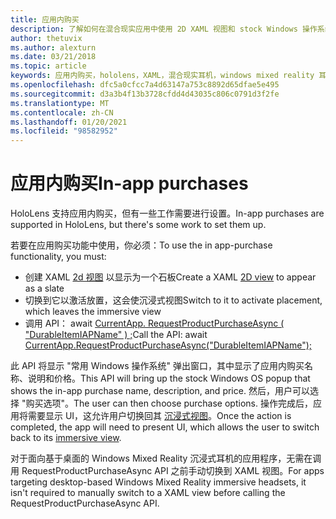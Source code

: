 ```yaml
---
title: 应用内购买
description: 了解如何在混合现实应用中使用 2D XAML 视图和 stock Windows 操作系统弹出窗口进行应用内购买。
author: thetuvix
ms.author: alexturn
ms.date: 03/21/2018
ms.topic: article
keywords: 应用内购买，hololens，XAML，混合现实耳机，windows mixed reality 耳机，虚拟现实耳机
ms.openlocfilehash: dfc5a0cfcc7a4d63147a753c8892d65dfae5e495
ms.sourcegitcommit: d3a3b4f13b3728cfdd4d43035c806c0791d3f2fe
ms.translationtype: MT
ms.contentlocale: zh-CN
ms.lasthandoff: 01/20/2021
ms.locfileid: "98582952"
---
```

# <a name="in-app-purchases"></a><span data-ttu-id="f341e-104">应用内购买</span><span class="sxs-lookup"><span data-stu-id="f341e-104">In-app purchases</span></span>

<span data-ttu-id="f341e-105">HoloLens 支持应用内购买，但有一些工作需要进行设置。</span><span class="sxs-lookup"><span data-stu-id="f341e-105">In-app purchases are supported in HoloLens, but there's some work to set them up.</span></span>

<span data-ttu-id="f341e-106">若要在应用购买功能中使用，你必须：</span><span class="sxs-lookup"><span data-stu-id="f341e-106">To use the in app-purchase functionality, you must:</span></span>
* <span data-ttu-id="f341e-107">创建 XAML [2d 视图](../design/app-views.md) 以显示为一个石板</span><span class="sxs-lookup"><span data-stu-id="f341e-107">Create a XAML [2D view](../design/app-views.md) to appear as a slate</span></span>
* <span data-ttu-id="f341e-108">切换到它以激活放置，这会使沉浸式视图</span><span class="sxs-lookup"><span data-stu-id="f341e-108">Switch to it to activate placement, which leaves the immersive view</span></span>
* <span data-ttu-id="f341e-109">调用 API： await [CurrentApp. RequestProductPurchaseAsync ( "DurableItemIAPName" ) ;](/uwp/api/windows.applicationmodel.store.currentapp#Windows_ApplicationModel_Store_CurrentApp_RequestProductPurchaseAsync_System_String_)</span><span class="sxs-lookup"><span data-stu-id="f341e-109">Call the API: await [CurrentApp.RequestProductPurchaseAsync("DurableItemIAPName");](/uwp/api/windows.applicationmodel.store.currentapp#Windows_ApplicationModel_Store_CurrentApp_RequestProductPurchaseAsync_System_String_)</span></span>

<span data-ttu-id="f341e-110">此 API 将显示 "常用 Windows 操作系统" 弹出窗口，其中显示了应用内购买名称、说明和价格。</span><span class="sxs-lookup"><span data-stu-id="f341e-110">This API will bring up the stock Windows OS popup that shows the in-app purchase name, description, and price.</span></span> <span data-ttu-id="f341e-111">然后，用户可以选择 "购买选项"。</span><span class="sxs-lookup"><span data-stu-id="f341e-111">The user can then choose purchase options.</span></span> <span data-ttu-id="f341e-112">操作完成后，应用将需要显示 UI，这允许用户切换回其 [沉浸式视图](../design/app-views.md)。</span><span class="sxs-lookup"><span data-stu-id="f341e-112">Once the action is completed, the app will need to present UI, which allows the user to switch back to its [immersive view](../design/app-views.md).</span></span>

<span data-ttu-id="f341e-113">对于面向基于桌面的 Windows Mixed Reality 沉浸式耳机的应用程序，无需在调用 RequestProductPurchaseAsync API 之前手动切换到 XAML 视图。</span><span class="sxs-lookup"><span data-stu-id="f341e-113">For apps targeting desktop-based Windows Mixed Reality immersive headsets, it isn't required to manually switch to a XAML view before calling the RequestProductPurchaseAsync API.</span></span>
